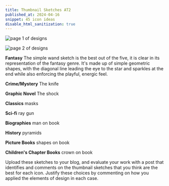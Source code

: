 ```yaml
---
title: Thumbnail Sketches AT2
published_at: 2024-04-16
snippet: 45 icon ideas 
disable_html_sanitization: true
---
```


![page 1 of designs](/w06s2/thumbnail1.png)

![page 2 of designs](/w06s2/thumbnail2.png)

**Fantasy**
The simple wand sketch is the best out of the five, it is clear in its representation of the fantasy genre. It's made up of simple geometric shapes, with the diagonal line leading the eye to the star and sparkles at the end while also enforcing the playful, energic feel. 

**Crime/Mystery**
The knife 

**Graphic Novel**
The shock 

**Classics**
masks

**Sci-fi**
ray gun

**Biographies**
man on book

**History**
pyramids

**Picture Books**
shapes on book

**Children's Chapter Books**
crown on book

Upload these sketches to your blog, and evaluate your work with a post that identifies and comments on the thumbnail sketches that you think are the best for each icon. Justify these choices by commenting on how you applied the elements of design in each case.